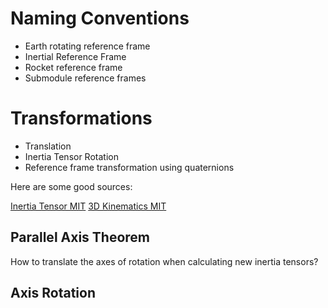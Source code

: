 

# Naming Conventions

- Earth rotating reference frame
- Inertial Reference Frame
- Rocket reference frame
- Submodule reference frames




# Transformations

- Translation
- Inertia Tensor Rotation
- Reference frame transformation using quaternions




Here are some good sources:

[Inertia Tensor MIT](https://ocw.mit.edu/courses/16-07-dynamics-fall-2009/dd277ec654440f4c2b5b07d6c286c3fd_MIT16_07F09_Lec26.pdf)
[3D Kinematics MIT](https://ocw.mit.edu/courses/16-07-dynamics-fall-2009/419be4d742e628d70acfbc5496eab967_MIT16_07F09_Lec25.pdf)



## Parallel Axis Theorem

How to translate the axes of rotation when calculating new inertia tensors?

## Axis Rotation




